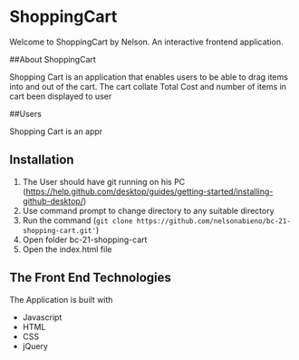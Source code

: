 # ShoppingCart


Welcome to ShoppingCart by Nelson. An interactive frontend application.

##About ShoppingCart

Shopping Cart is an application that enables users to be able to drag items into and out of the cart.
The cart collate Total Cost and number of items in cart been displayed to user

##Users

Shopping Cart is an appr

## Installation


1. The User should have git running on his PC  (https://help.github.com/desktop/guides/getting-started/installing-github-desktop/)
2. Use command prompt to change directory to any suitable directory  
3. Run the command  (`git clone https://github.com/nelsonabieno/bc-21-shopping-cart.git'`)
4. Open folder bc-21-shopping-cart
5. Open the index.html file 


## The Front End Technologies 

The Application is built with

* Javascript
* HTML
* CSS
* jQuery
